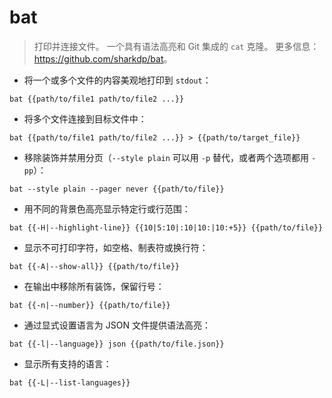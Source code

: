 # bat

> 打印并连接文件。
> 一个具有语法高亮和 Git 集成的 `cat` 克隆。
> 更多信息：<https://github.com/sharkdp/bat>。

- 将一个或多个文件的内容美观地打印到 `stdout`：

`bat {{path/to/file1 path/to/file2 ...}}`

- 将多个文件连接到目标文件中：

`bat {{path/to/file1 path/to/file2 ...}} > {{path/to/target_file}}`

- 移除装饰并禁用分页（`--style plain` 可以用 `-p` 替代，或者两个选项都用 `-pp`）：

`bat --style plain --pager never {{path/to/file}}`

- 用不同的背景色高亮显示特定行或行范围：

`bat {{-H|--highlight-line}} {{10|5:10|:10|10:|10:+5}} {{path/to/file}}`

- 显示不可打印字符，如空格、制表符或换行符：

`bat {{-A|--show-all}} {{path/to/file}}`

- 在输出中移除所有装饰，保留行号：

`bat {{-n|--number}} {{path/to/file}}`

- 通过显式设置语言为 JSON 文件提供语法高亮：

`bat {{-l|--language}} json {{path/to/file.json}}`

- 显示所有支持的语言：

`bat {{-L|--list-languages}}`